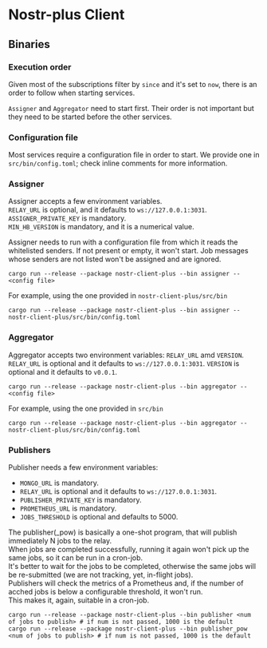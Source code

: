 # Nostr-plus Client

## Binaries

### Execution order

Given most of the subscriptions filter by `since` and it's set to `now`, there is an order to follow
when starting services.

`Assigner` and `Aggregator` need to start first. Their order is not important but they need to be
started before the other services.

### Configuration file

Most services require a configuration file in order to start.
We provide one in `src/bin/config.toml`; check inline comments for more information.

### Assigner

Assigner accepts a few environment variables.  
`RELAY_URL` is optional, and it defaults to `ws://127.0.0.1:3031`.  
`ASSIGNER_PRIVATE_KEY` is mandatory.  
`MIN_HB_VERSION` is mandatory, and it is a numerical value.


Assigner needs to run with a configuration file from which it reads the whitelisted senders.
If not present or empty, it won't start.
Job messages whose senders are not listed won't be assigned and are ignored.

```shell
cargo run --release --package nostr-client-plus --bin assigner -- <config file>
```

For example, using the one provided in `nostr-client-plus/src/bin`
```shell
cargo run --release --package nostr-client-plus --bin assigner -- nostr-client-plus/src/bin/config.toml
```

### Aggregator

Aggregator accepts two environment variables: `RELAY_URL` amd `VERSION`.
`RELAY_URL` is optional and it defaults to `ws://127.0.0.1:3031`.
`VERSION` is optional and it defaults to `v0.0.1`.


```shell
cargo run --release --package nostr-client-plus --bin aggregator -- <config file>
```

For example, using the one provided in `src/bin`
```shell
cargo run --release --package nostr-client-plus --bin aggregator -- nostr-client-plus/src/bin/config.toml
```

### Publishers

Publisher needs a few environment variables:
- `MONGO_URL` is mandatory.
- `RELAY_URL` is optional and it defaults to `ws://127.0.0.1:3031`.
- `PUBLISHER_PRIVATE_KEY` is mandatory.
- `PROMETHEUS_URL` is mandatory.
- `JOBS_THRESHOLD` is optional and defaults to 5000.

The publisher(_pow) is basically a one-shot program, that will publish immediately N jobs to the relay.  
When jobs are completed successfully, running it again won't pick up the same jobs, so it can be run in a cron-job.  
It's better to wait for the jobs to be completed, otherwise the same jobs will be re-submitted (we are not tracking, yet,
in-flight jobs).  
Publishers will check the metrics of a Prometheus and, if the number of acched jobs is below a configurable threshold,
it won't run.  
This makes it, again, suitable in a cron-job.

```shell
cargo run --release --package nostr-client-plus --bin publisher <num of jobs to publish> # if num is not passed, 1000 is the default
cargo run --release --package nostr-client-plus --bin publisher_pow <num of jobs to publish> # if num is not passed, 1000 is the default
```